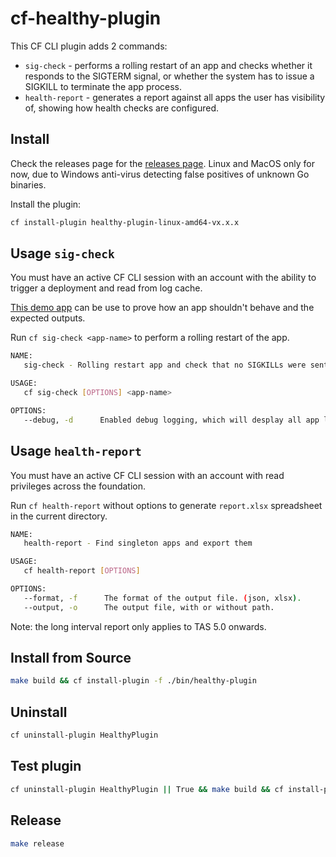 # cf-healthy-plugin

This CF CLI plugin adds 2 commands:
- `sig-check` - performs a rolling restart of an app and checks whether it responds to the SIGTERM signal, or whether the system has to issue a SIGKILL to terminate the app process.
- `health-report` - generates a report against all apps the user has visibility of, showing how health checks are configured.

## Install

Check the releases page for the [releases page](https://github.com/laidbackware/cf-healthy-plugin/releases/). Linux and MacOS only for now, due to Windows anti-virus detecting false positives of unknown Go binaries.

Install the plugin:

```sh
cf install-plugin healthy-plugin-linux-amd64-vx.x.x
```

## Usage `sig-check`

You must have an active CF CLI session with an account with the ability to trigger a deployment and read from log cache.

[This demo app](https://github.com/laidbackware/go-sigterm-interupt) can be use to prove how an app shouldn't behave and the expected outputs.

Run `cf sig-check <app-name>` to perform a rolling restart of the app.

```sh
NAME:
   sig-check - Rolling restart app and check that no SIGKILLs were sent

USAGE:
   cf sig-check [OPTIONS] <app-name>

OPTIONS:
   --debug, -d      Enabled debug logging, which will desplay all app logs.
```

## Usage `health-report`

You must have an active CF CLI session with an account with read privileges across the foundation.

Run `cf health-report` without options to generate `report.xlsx` spreadsheet in the current directory.

```sh
NAME:
   health-report - Find singleton apps and export them

USAGE:
   cf health-report [OPTIONS]

OPTIONS:
   --format, -f      The format of the output file. (json, xlsx).
   --output, -o      The output file, with or without path.
```

Note: the long interval report only applies to TAS 5.0 onwards.

## Install from Source

```sh
make build && cf install-plugin -f ./bin/healthy-plugin
```

## Uninstall

```sh
cf uninstall-plugin HealthyPlugin
```

## Test plugin

```sh
cf uninstall-plugin HealthyPlugin || True && make build && cf install-plugin -f ./bin/healthy-plugin
```

## Release

```sh
make release
```
